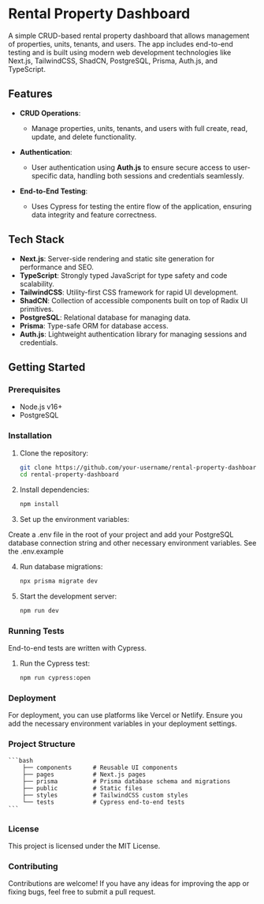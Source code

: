 # Rental Property Dashboard

A simple CRUD-based rental property dashboard that allows management of properties, units, tenants, and users. The app includes end-to-end testing and is built using modern web development technologies like Next.js, TailwindCSS, ShadCN, PostgreSQL, Prisma, Auth.js, and TypeScript.

## Features

- **CRUD Operations**:

  - Manage properties, units, tenants, and users with full create, read, update, and delete functionality.

- **Authentication**:

  - User authentication using **Auth.js** to ensure secure access to user-specific data, handling both sessions and credentials seamlessly.

- **End-to-End Testing**:

  - Uses Cypress for testing the entire flow of the application, ensuring data integrity and feature correctness.

## Tech Stack

- **Next.js**: Server-side rendering and static site generation for performance and SEO.
- **TypeScript**: Strongly typed JavaScript for type safety and code scalability.
- **TailwindCSS**: Utility-first CSS framework for rapid UI development.
- **ShadCN**: Collection of accessible components built on top of Radix UI primitives.
- **PostgreSQL**: Relational database for managing data.
- **Prisma**: Type-safe ORM for database access.
- **Auth.js**: Lightweight authentication library for managing sessions and credentials.

## Getting Started

### Prerequisites

- Node.js v16+
- PostgreSQL

### Installation

1. Clone the repository:

   ```bash
   git clone https://github.com/your-username/rental-property-dashboard.git
   cd rental-property-dashboard
   ```

2. Install dependencies:

   ```bash
   npm install
   ```

3. Set up the environment variables:

Create a .env file in the root of your project and add your PostgreSQL database connection string and other necessary environment variables. See the .env.example

4. Run database migrations:

   ```bash
   npx prisma migrate dev
   ```

5. Start the development server:
   ```bash
   npm run dev
   ```

### Running Tests

End-to-end tests are written with Cypress.

1. Run the Cypress test:
   ```bash
   npm run cypress:open
   ```

### Deployment

For deployment, you can use platforms like Vercel or Netlify. Ensure you add the necessary environment variables in your deployment settings.

### Project Structure

    ```bash
        ├── components      # Reusable UI components
        ├── pages           # Next.js pages
        ├── prisma          # Prisma database schema and migrations
        ├── public          # Static files
        ├── styles          # TailwindCSS custom styles
        └── tests           # Cypress end-to-end tests
    ```

### License

This project is licensed under the MIT License.

### Contributing

Contributions are welcome! If you have any ideas for improving the app or fixing bugs, feel free to submit a pull request.
